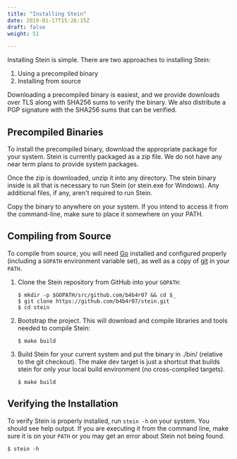 ```yaml
---
title: "Installing Stein"
date: 2019-01-17T15:26:15Z
draft: false
weight: 51

---
```


Installing Stein is simple. There are two approaches to installing Stein:

1. Using a precompiled binary
2. Installing from source

Downloading a precompiled binary is easiest, and we provide downloads over TLS along with SHA256 sums to verify the binary. We also distribute a PGP signature with the SHA256 sums that can be verified.

## Precompiled Binaries

To install the precompiled binary, download the appropriate package for your system. Stein is currently packaged as a zip file. We do not have any near term plans to provide system packages.

Once the zip is downloaded, unzip it into any directory. The stein binary inside is all that is necessary to run Stein (or stein.exe for Windows). Any additional files, if any, aren't required to run Stein.

Copy the binary to anywhere on your system. If you intend to access it from the command-line, make sure to place it somewhere on your PATH.

## Compiling from Source

To compile from source, you will need [Go](https://golang.org/) installed and configured properly (including a `GOPATH` environment variable set), as well as a copy of [git](https://www.git-scm.com/) in your `PATH`.

1. Clone the Stein repository from GitHub into your `GOPATH`:

    ```console
    $ mkdir -p $GOPATH/src/github.com/b4b4r07 && cd $_
    $ git clone https://github.com/b4b4r07/stein.git
    $ cd stein
    ```

2. Bootstrap the project. This will download and compile libraries and tools needed to compile Stein:

    ```console
    $ make build
    ```

3. Build Stein for your current system and put the binary in ./bin/ (relative to the git checkout). The make dev target is just a shortcut that builds stein for only your local build environment (no cross-compiled targets).

    ```console
    $ make build
    ```

## Verifying the Installation

To verify Stein is properly installed, run `stein -h` on your system. You should see help output. If you are executing it from the command line, make sure it is on your `PATH` or you may get an error about Stein not being found.


```console
$ stein -h
```

